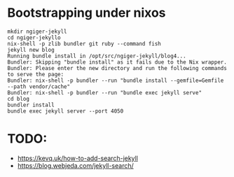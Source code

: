 

# Bootstrapping under nixos

```fish
mkdir ngiger-jekyll
cd ngiger-jekyllo
nix-shell -p zlib bundler git ruby --command fish
jekyll new blog
Running bundle install in /opt/src/ngiger-jekyll/blog4...
Bundler: Skipping "bundle install" as it fails due to the Nix wrapper.
Bundler: Please enter the new directory and run the following commands to serve the page:
Bundler: nix-shell -p bundler --run "bundle install --gemfile=Gemfile --path vendor/cache"
Bundler: nix-shell -p bundler --run "bundle exec jekyll serve"
cd blog
bundler install
bundle exec jekyll server --port 4050
 ```

# TODO: 

* https://kevq.uk/how-to-add-search-jekyll
* https://blog.webjeda.com/jekyll-search/
